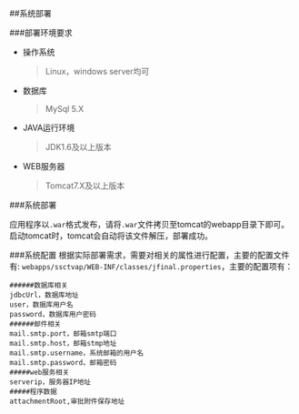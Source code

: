 ##系统部署

###部署环境要求

* 操作系统
	>Linux，windows server均可
* 数据库
	>MySql 5.X 
* JAVA运行环境
	> JDK1.6及以上版本
* WEB服务器
	>Tomcat7.X及以上版本

###系统部署

应用程序以`.war`格式发布，请将`.war`文件拷贝至tomcat的webapp目录下即可。启动tomcat时，tomcat会自动将该文件解压，部署成功。

###系统配置
根据实际部署需求，需要对相关的属性进行配置，主要的配置文件有: `webapps/ssctvap/WEB-INF/classes/jfinal.properties`，主要的配置项有：

	######数据库相关
    jdbcUrl，数据库地址
	user，数据库用户名
	password，数据库用户密码
	######邮件相关
	mail.smtp.port，邮箱smtp端口
    mail.smtp.host，邮箱stmp地址
    mail.smtp.username，系统邮箱的用户名
    mail.smtp.password，邮箱密码
    #####web服务相关
	serverip，服务器IP地址
	#####程序数据
	attachmentRoot,审批附件保存地址

